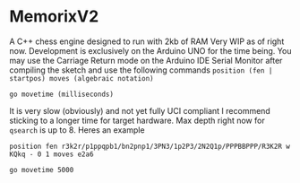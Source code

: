 # MemorixV2
A C++ chess engine designed to run with 2kb of RAM
Very WIP as of right now. Development is exclusively on the Arduino UNO for the time being. You may use the Carriage Return mode on the Arduino IDE Serial Monitor after compiling the sketch and use the following commands
`position (fen | startpos) moves (algebraic notation)`

`go movetime (milliseconds)`

It is very slow (obviously) and not yet fully UCI compliant
I recommend sticking to a longer time for target hardware. Max depth right now for `qsearch` is up to 8. Heres an example

`position fen r3k2r/p1ppqpb1/bn2pnp1/3PN3/1p2P3/2N2Q1p/PPPBBPPP/R3K2R w KQkq - 0 1 moves e2a6`

`go movetime 5000`
